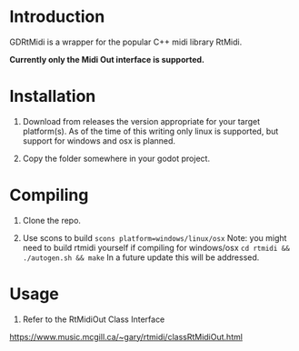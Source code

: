 # Introduction
GDRtMidi is a wrapper for the popular C++ midi library RtMidi. 

__Currently only the Midi Out interface is supported.__

# Installation

1. Download from releases the version appropriate for your target platform(s). As of the time of this writing only linux is supported, but  support for windows and osx is planned.

2. Copy the folder somewhere in your godot project.

# Compiling

1. Clone the repo.

2. Use scons to build ``scons platform=windows/linux/osx``
Note: you might need to build rtmidi yourself if compiling for windows/osx
``cd rtmidi && ./autogen.sh && make``
In a future update this will be addressed.

# Usage

1. Refer to the RtMidiOut Class Interface

https://www.music.mcgill.ca/~gary/rtmidi/classRtMidiOut.html